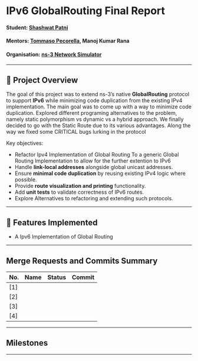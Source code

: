 # IPv6 GlobalRouting Final Report


#### Student: [Shashwat Patni](https://gitlab.com/sHasHh)
#### Mentors: [Tommaso Pecorella](https://gitlab.com/tommypec), Manoj Kumar Rana
#### Organisation: [ns-3 Network Simulator](https://www.nsnam.org/)

---

## 📖 Project Overview

The goal of this project was to extend ns-3’s native **GlobalRouting** protocol to support **IPv6** while minimizing code duplication from the existing IPv4 implementation. The main goal was to come up with a way to minimize code duplication. Explored different programing alternatives to the problem, namely static polymorphism vs dynamic vs a hybrid approach. We finally decided to go with the Static Route due to its various advantages. Along the way we fixed some CRITICAL bugs lurking in the protocol 

Key objectives:
- Refactor Ipv4 Implementation of Global Routing To a generic Global Routing Implementation to allow for the further extention to IPv6
- Handle **link-local addresses** alongside global unicast addresses.  
- Ensure **minimal code duplication** by reusing existing IPv4 logic where possible.  
- Provide **route visualization and printing** functionality.  
- Add **unit tests** to validate correctness of IPv6 routes.
- Explore Alternatives to refactoring and extending such protocols.  

---

## 🚀 Features Implemented

- A Ipv6 Implementation of Global Routing

---

## Merge Requests and Commits Summary

| No. | Name | Status | Commit |
|-----|------|--------|--------|
| [1] |      |        |        |
| [2] |      |        |        |
| [3] |      |        |        |
| [4] |      |        |        |

---

## Milestones



---


